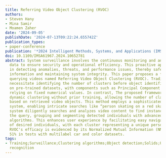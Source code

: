 ```yaml
---
title: Referring Video Object Clustering (RVOC)
authors:
- Steven Hany
- Mina Samir
- Moamen Zaher
date: '2024-09-05'
publishDate: '2024-07-13T09:22:24.655742Z'
publication_types:
- paper-conference
publication: '*2024 Intelligent Methods, Systems, and Applications (IMSA)*'
doi: 10.1109/IMSA61967.2024.10652781
abstract: System surveillance involves the continuous monitoring and analysis of organizational
  data to ensure security and operational efficiency. This proactive approach aids
  in detecting anomalies, threats, and performance issues, thereby safeguarding sensitive
  information and maintaining system integrity. This paper proposes a framework for
  querying videos named Referring Video Object Clustering (RVOC). Traditional methods
  necessitate identifying the number of clusters before object identification based
  on pre-trained datasets, with components such as Principal Component Analysis (PCA)
  relying on fixed numerical values. In contrast, The proposed framework (RVOC) performs
  dynamic clustering without prior training, allowing the number of classes to adjust
  based on retrieved video objects. This method employs a sophisticated NLP query
  system, enabling intricate searches like “person skating on a red skateboard.” The
  system diligently searches and analyzes video content to find instances matching
  the query, grouping and segmenting detected individuals with advanced clustering
  algorithms. This enhances user experience by facilitating easy navigation and selection
  of desired individuals, with each cluster representing a unique person or object.
  RVOC's efficacy is evidenced by its Normalized Mutual Information (NMI) score of
  51% in tests with multilabel car and color datasets.
tags:
- Training;Surveillance;Clustering algorithms;Object detection;Solids;User experience;Object
  recognition
---
```

